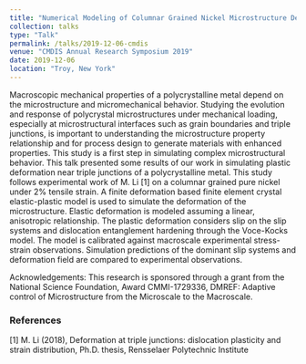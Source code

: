 ```yaml
---
title: "Numerical Modeling of Columnar Grained Nickel Microstructure Deformation Near Triple Junctions"
collection: talks
type: "Talk"
permalink: /talks/2019-12-06-cmdis
venue: "CMDIS Annual Research Symposium 2019"
date: 2019-12-06
location: "Troy, New York"
---
```


Macroscopic mechanical properties of a polycrystalline metal depend on the microstructure and micromechanical behavior. Studying the evolution and response of polycrystal microstructures under mechanical loading, especially at microstructural interfaces
such as grain boundaries and triple junctions, is important to understanding the microstructure property relationship and for process design to generate materials with enhanced properties. This study is a first step in simulating complex microstructural behavior. This talk presented some results of our work in simulating plastic deformation near triple junctions of a polycrystalline metal. This study follows experimental work of M. Li [1] on a columnar grained pure nickel under 2% tensile strain. A finite deformation based finite element crystal elastic-plastic model is used to simulate the deformation of the microstructure. Elastic deformation is modeled assuming a linear, anisotropic relationship. The plastic deformation considers slip on the slip systems and dislocation entanglement hardening through the Voce-Kocks model. The model is calibrated against macroscale experimental stress-strain observations. Simulation predictions of the dominant slip systems and deformation field are compared to experimental observations. 


Acknowledgements: This research is sponsored through a grant from the National Science Foundation, Award CMMI-1729336, DMREF: Adaptive control of Microstructure from the Microscale to the Macroscale. 

### References
[1] M. Li (2018), Deformation at triple junctions: dislocation plasticity and strain distribution, Ph.D. thesis, Rensselaer Polytechnic Institute